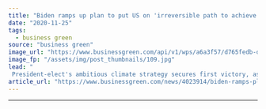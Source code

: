 ```yaml
---
title: "Biden ramps up plan to put US on 'irreversible path to achieve net zero emissions'"
date: "2020-11-25"
tags: 
  - business green
source: "business green"
image_url: "https://www.businessgreen.com/api/v1/wps/a6a3f57/d765fedb-da79-47e3-bc6c-936443529796/3/Biden-solar-185x114.jpg"
image_fp: "/assets/img/post_thumbnails/109.jpg"
lead: "
 President-elect's ambitious climate strategy secures first victory, as General Motors ditches support for emissions standards legal battle ..."
article_url: "https://www.businessgreen.com/news/4023914/biden-ramps-plan-us-irreversible-path-achieve-net-zero-emissions"
---
```


---
